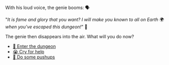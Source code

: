 With his loud voice, the genie booms: 🗣️

"*It is fame and glory that you want? I will make you known to all on Earth* 🌍 *when you've escaped this dungeon!*" 🤩

The genie then disappears into the air. What will you do now?

- [🚶 Enter the dungeon](../1/1.md)
- [😭 Cry for help](../0/0-C.md)
- [💪 Do some pushups](../0/0-D.md)
